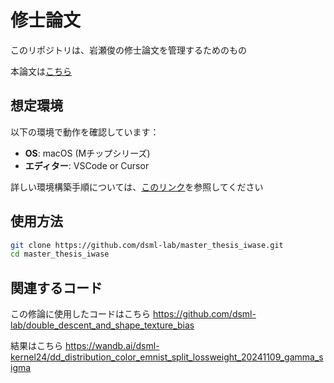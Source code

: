 # 修士論文

このリポジトリは、岩瀬俊の修士論文を管理するためのもの

本論文は[こちら](https://github.com/dsml-lab/master_thesis_iwase/blob/main/out/main.pdf)

## 想定環境
以下の環境で動作を確認しています：

- **OS**: macOS (Mチップシリーズ)
- **エディター**: VSCode or Cursor

詳しい環境構築手順については、[このリンク](https://qiita.com/tofu/items/6f590abb11a344b1fe7a)を参照してください

## 使用方法
```bash
git clone https://github.com/dsml-lab/master_thesis_iwase.git
cd master_thesis_iwase
```

## 関連するコード
この修論に使用したコードはこちら
https://github.com/dsml-lab/double_descent_and_shape_texture_bias

結果はこちら
https://wandb.ai/dsml-kernel24/dd_distribution_color_emnist_split_lossweight_20241109_gamma_sigma
